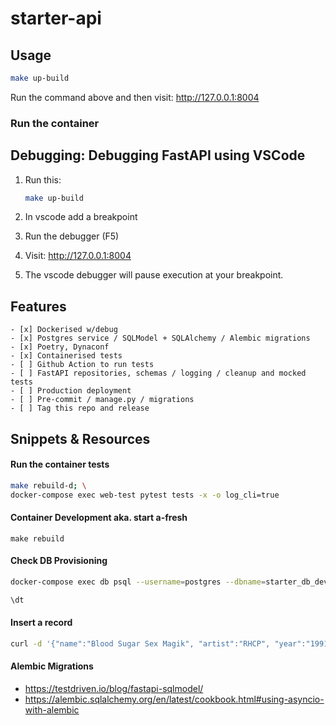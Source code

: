 # starter-api

## Usage
```bash
make up-build
```

Run the command above and then visit: http://127.0.0.1:8004 


### Run the container 

## Debugging: Debugging FastAPI using VSCode

1. Run this:
    ```bash
    make up-build
    ```

2. In vscode add a breakpoint

3. Run the debugger (F5)

4. Visit: http://127.0.0.1:8004 

5. The vscode debugger will pause execution at your breakpoint.

## Features

```
- [x] Dockerised w/debug
- [x] Postgres service / SQLModel + SQLAlchemy / Alembic migrations
- [x] Poetry, Dynaconf
- [x] Containerised tests
- [ ] Github Action to run tests
- [ ] FastAPI repositories, schemas / logging / cleanup and mocked tests
- [ ] Production deployment
- [ ] Pre-commit / manage.py / migrations
- [ ] Tag this repo and release
```

<!-- 
```
- [ ] Simple React Typescript Frontend
- [ ] Okta auth
- [ ] Rename starter-full-stack-with-sensible-defaults

```
-->

## Snippets & Resources

#### Run the container tests

```bash
make rebuild-d; \
docker-compose exec web-test pytest tests -x -o log_cli=true
```

#### Container Development aka. start a-fresh
```
make rebuild
```
#### Check DB Provisioning
```bash
docker-compose exec db psql --username=postgres --dbname=starter_db_dev

\dt
```
#### Insert a record
```bash
curl -d '{"name":"Blood Sugar Sex Magik", "artist":"RHCP", "year":"1991"}' -H "Content-Type: application/json" -X POST http://127.0.0.1:8004/albums
```


#### Alembic Migrations
- https://testdriven.io/blog/fastapi-sqlmodel/
- https://alembic.sqlalchemy.org/en/latest/cookbook.html#using-asyncio-with-alembic
